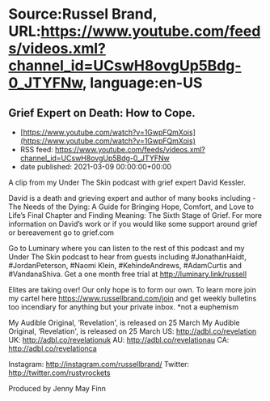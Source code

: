 # Source:Russel Brand, URL:https://www.youtube.com/feeds/videos.xml?channel_id=UCswH8ovgUp5Bdg-0_JTYFNw, language:en-US

## Grief Expert on Death: How to Cope.
 - [https://www.youtube.com/watch?v=1GwpFQmXois](https://www.youtube.com/watch?v=1GwpFQmXois)
 - RSS feed: https://www.youtube.com/feeds/videos.xml?channel_id=UCswH8ovgUp5Bdg-0_JTYFNw
 - date published: 2021-03-09 00:00:00+00:00

A clip from my Under The Skin podcast with grief expert David Kessler. 

David is a death and grieving expert and author of many books including - The Needs of the Dying: A Guide for Bringing Hope, Comfort, and Love to Life’s Final Chapter and Finding Meaning: The Sixth Stage of Grief.
For more information on David’s work or if you would like some support around grief or bereavement go to grief.com 

Go to Luminary where you can listen to the rest of this podcast and my Under The Skin podcast to hear from guests including #JonathanHaidt, #JordanPeterson, #Naomi Klein, #KehindeAndrews, #AdamCurtis and #VandanaShiva.
Get a one month free trial at http://luminary.link/russell​

Elites are taking over! Our only hope is to form our own. To learn more join my cartel here https://www.russellbrand.com​/join and get weekly bulletins too incendiary for anything but your private inbox.
*not a euphemism

My Audible Original, ‘Revelation', is released on 25 March
My Audible Original, ‘Revelation', is released on 25 March
US: http://adbl.co/revelation
UK: http://adbl.co/revelationuk
AU: http://adbl.co/revelationau
CA: http://adbl.co/revelationca

Instagram: http://instagram.com/russellbrand/
Twitter: http://twitter.com/rustyrockets

Produced by Jenny May Finn

